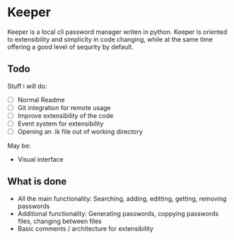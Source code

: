 # Keeper

Keeper is a local cli password manager writen in python. Keeper is oriented to extensibility and simplicity in code changing, while at the same time offering a good level of sequrity by default. 
## Todo

Stuff i will do: 

- [ ]  Normal Readme
- [ ]  Git integration for remote usage
- [ ]  Improve extensibility of the code
- [ ]  Event system for extensibility
- [ ]  Opening an .lk file out of working directory

May be:

- Visual interface
## What is done

- All the main functionality: Searching, adding, editting, getting, removing passwords 
- Additional functionality: Generating passwords, coppying passwords files, changing between files
- Basic comments / architecture for extensibility

